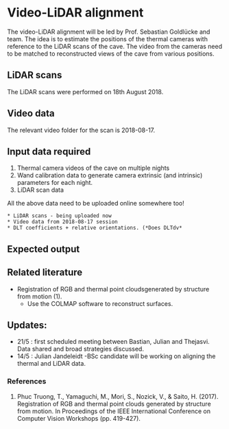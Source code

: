 # Video-LiDAR alignment
The video-LiDAR alignment will be led by Prof. Sebastian Goldlücke and team. 
The idea is to estimate the positions of the thermal cameras with reference
to the LiDAR scans of the cave.  The video from the cameras need to be matched
to reconstructed views of the cave from various positions. 

## LiDAR scans
The LiDAR scans were performed on 18th August 2018. 

## Video data
The relevant video folder for the scan is 2018-08-17. 

## Input data required 
1. Thermal camera videos of the cave on multiple nights
1. Wand calibration data to generate camera extrinsic (and intrinsic) parameters for each night. 
1. LiDAR scan data

All the above data need to be uploaded online somewhere too!

	* LiDAR scans - being uploaded now
	* Video data from 2018-08-17 session 
	* DLT coefficients + relative orientations. (*Does DLTdv*


## Expected output


## Related literature

* Registration of RGB and thermal point cloudsgenerated by structure from motion (1).
	* Use the COLMAP software to reconstruct surfaces.

## Updates: 

* 21/5 : first scheduled meeting between Bastian, Julian and Thejasvi. Data shared and broad strategies discussed.
* 14/5 : Julian Jandeleidt -BSc candidate will be working on aligning the thermal and LiDAR data. 


### References

1. Phuc Truong, T., Yamaguchi, M., Mori, S., Nozick, V., & Saito, H. (2017). Registration of RGB and thermal point clouds generated by structure from motion. In Proceedings of the IEEE International Conference on Computer Vision Workshops (pp. 419-427).
